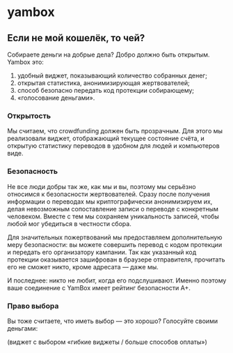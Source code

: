 # yambox
## Если не мой кошелёк, то чей?

Собираете деньги на добрые дела? Добро должно быть открытым. Yambox это:

1. удобный виджет, показывающий количество собранных денег;
2. открытая статистика, анонимизирующая жертвователей;
3. способ безопасно передать код протекции собирающему;
4. «голосование деньгами».

### Открытость

Мы считаем, что crowdfunding должен быть прозрачным. Для этого мы реализовали
виджет, отображающий текущее состояние счёта, и открытую статистику переводов
в удобном для людей и компьютеров виде.

### Безопасность

Не все люди добры так же, как мы и вы, поэтому мы серьёзно относимся к
безопасности жертвователей. Сразу после получения информации о переводах мы
криптографически анонимизируем их, делая невозможным сопоставление записи о
переводе с конкретным человеком. Вместе с тем мы сохраняем уникальность
записей, чтобы любой мог убедиться в честности сбора.

Для значительных пожертвований мы предоставляем дополнительную меру
безопасности: вы можете совершить перевод с кодом протекции и передать его
организатору кампании. Так как указанный код протекции оказывается зашифрован
в браузере отправителя, прочитать его не сможет никто, кроме адресата — даже мы.

И последнее: никто не любит, когда его подслушивают. Именно поэтому ваше соединение
с YamBox имеет рейтинг безопасности A+.

### Право выбора

Вы тоже считаете, что иметь выбор — это хорошо? Голосуйте своими деньгами:

(виджет с выбором «гибкие виджеты / больше способов оплаты»)
